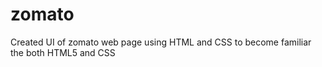 # zomato
Created UI of zomato web page using HTML and CSS to become familiar the both HTML5 and CSS

